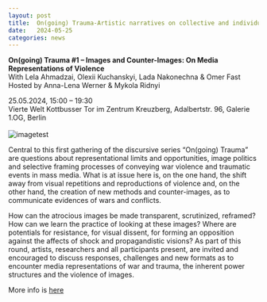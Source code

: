 ```yaml
---
layout: post
title:  On(going) Trauma-Artistic narratives on collective and individual wounds. A discursive series
date:   2024-05-25
categories: news
---
```


<section markdown="1" class="EN">


**On(going) Trauma #1 – Images and Counter-Images: On Media Representations of Violence**
<br>
With Lela Ahmadzai, Olexii Kuchanskyi, Lada Nakonechna & Omer Fast
<br>
Hosted by Anna-Lena Werner & Mykola Ridnyi
<br>

25.05.2024, 15:00 – 19:30
<br>
Vierte Welt
Kottbusser Tor im Zentrum Kreuzberg, Adalbertstr. 96, Galerie 1.OG, Berlin
<br>
<br>
![imagetest]({{site.baseurl}}/assets/images/posts/On(going)-Trauma.jpg#50)<br>


Central to this first gathering of the discursive series “On(going) Trauma” are questions about representational limits and opportunities, image politics and selective framing processes of conveying war violence and traumatic events in mass media. What is at issue here is, on the one hand, the shift away from visual repetitions and reproductions of violence and, on the other hand, the creation of new methods and counter-images, as to communicate evidences of wars and conflicts.

How can the atrocious images be made transparent, scrutinized, reframed? How can we learn the practice of looking at these images? Where are potentials for resistance, for visual dissent, for forming an opposition against the affects of shock and propagandistic visions? As part of this round, artists, researchers and all participants present, are invited and encouraged to discuss responses, challenges and new formats as to encounter media representations of war and trauma, the inherent power structures and the violence of images.


More info is [here](https://viertewelt.de/programm/ongoing-trauma-1/)

</section>


<section markdown="1" class="UKR">

</section>
